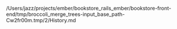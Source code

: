 /Users/jazz/projects/ember/bookstore_rails_ember/bookstore-front-end/tmp/broccoli_merge_trees-input_base_path-Cw2fr00m.tmp/2/History.md